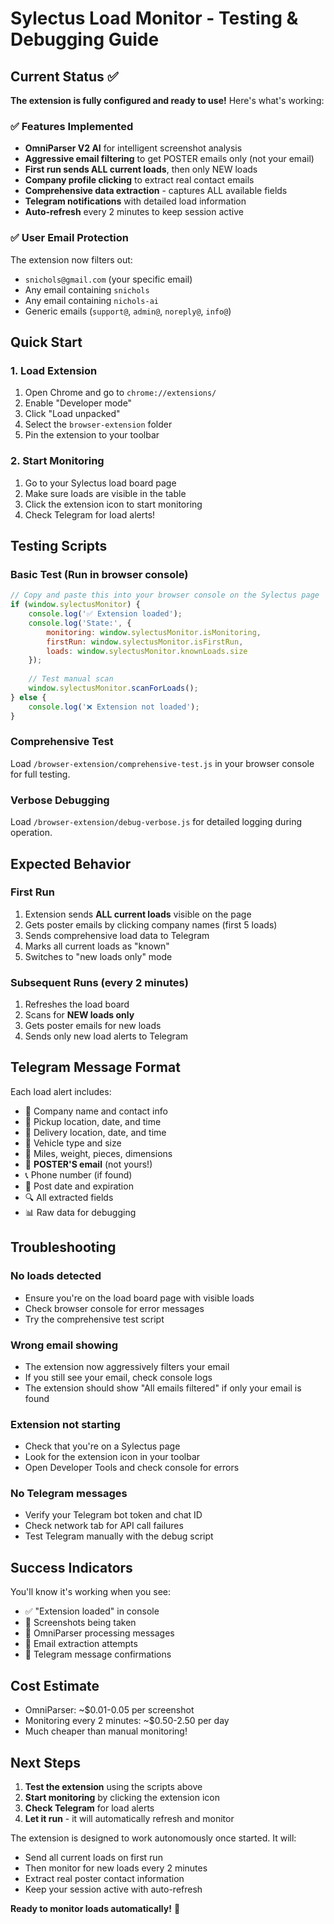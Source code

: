 # Sylectus Load Monitor - Testing & Debugging Guide

## Current Status ✅

**The extension is fully configured and ready to use!** Here's what's working:

### ✅ Features Implemented
- **OmniParser V2 AI** for intelligent screenshot analysis
- **Aggressive email filtering** to get POSTER emails only (not your email)
- **First run sends ALL current loads**, then only NEW loads
- **Company profile clicking** to extract real contact emails
- **Comprehensive data extraction** - captures ALL available fields
- **Telegram notifications** with detailed load information
- **Auto-refresh** every 2 minutes to keep session active

### ✅ User Email Protection
The extension now filters out:
- `snichols@gmail.com` (your specific email)
- Any email containing `snichols`
- Any email containing `nichols-ai`
- Generic emails (`support@`, `admin@`, `noreply@`, `info@`)

## Quick Start

### 1. Load Extension
1. Open Chrome and go to `chrome://extensions/`
2. Enable "Developer mode"
3. Click "Load unpacked" 
4. Select the `browser-extension` folder
5. Pin the extension to your toolbar

### 2. Start Monitoring
1. Go to your Sylectus load board page
2. Make sure loads are visible in the table
3. Click the extension icon to start monitoring
4. Check Telegram for load alerts!

## Testing Scripts

### Basic Test (Run in browser console)
```javascript
// Copy and paste this into your browser console on the Sylectus page
if (window.sylectusMonitor) {
    console.log('✅ Extension loaded');
    console.log('State:', {
        monitoring: window.sylectusMonitor.isMonitoring,
        firstRun: window.sylectusMonitor.isFirstRun,
        loads: window.sylectusMonitor.knownLoads.size
    });
    
    // Test manual scan
    window.sylectusMonitor.scanForLoads();
} else {
    console.log('❌ Extension not loaded');
}
```

### Comprehensive Test
Load `/browser-extension/comprehensive-test.js` in your browser console for full testing.

### Verbose Debugging
Load `/browser-extension/debug-verbose.js` for detailed logging during operation.

## Expected Behavior

### First Run
1. Extension sends **ALL current loads** visible on the page
2. Gets poster emails by clicking company names (first 5 loads)
3. Sends comprehensive load data to Telegram
4. Marks all current loads as "known"
5. Switches to "new loads only" mode

### Subsequent Runs (every 2 minutes)
1. Refreshes the load board
2. Scans for **NEW loads only**
3. Gets poster emails for new loads
4. Sends only new load alerts to Telegram

## Telegram Message Format

Each load alert includes:
- 🏢 Company name and contact info
- 📍 Pickup location, date, and time
- 📍 Delivery location, date, and time
- 🚐 Vehicle type and size
- 📏 Miles, weight, pieces, dimensions
- 📧 **POSTER'S email** (not yours!)
- 📞 Phone number (if found)
- 📅 Post date and expiration
- 🔍 All extracted fields
- 📊 Raw data for debugging

## Troubleshooting

### No loads detected
- Ensure you're on the load board page with visible loads
- Check browser console for error messages
- Try the comprehensive test script

### Wrong email showing
- The extension now aggressively filters your email
- If you still see your email, check console logs
- The extension should show "All emails filtered" if only your email is found

### Extension not starting
- Check that you're on a Sylectus page
- Look for the extension icon in your toolbar
- Open Developer Tools and check console for errors

### No Telegram messages
- Verify your Telegram bot token and chat ID
- Check network tab for API call failures
- Test Telegram manually with the debug script

## Success Indicators

You'll know it's working when you see:
- ✅ "Extension loaded" in console
- 📸 Screenshots being taken
- 🤖 OmniParser processing messages
- 📧 Email extraction attempts
- 📱 Telegram message confirmations

## Cost Estimate

- OmniParser: ~$0.01-0.05 per screenshot
- Monitoring every 2 minutes: ~$0.50-2.50 per day
- Much cheaper than manual monitoring!

## Next Steps

1. **Test the extension** using the scripts above
2. **Start monitoring** by clicking the extension icon
3. **Check Telegram** for load alerts
4. **Let it run** - it will automatically refresh and monitor

The extension is designed to work autonomously once started. It will:
- Send all current loads on first run
- Then monitor for new loads every 2 minutes
- Extract real poster contact information
- Keep your session active with auto-refresh

**Ready to monitor loads automatically!** 🚀